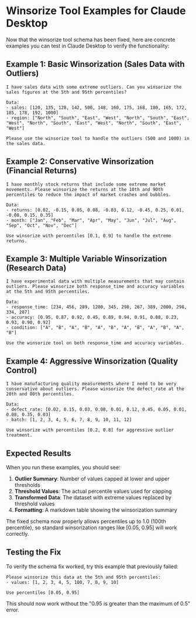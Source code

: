 # Winsorize Tool Examples for Claude Desktop

Now that the winsorize tool schema has been fixed, here are concrete examples you can test in Claude Desktop to verify the functionality:

## Example 1: Basic Winsorization (Sales Data with Outliers)

```
I have sales data with some extreme outliers. Can you winsorize the sales figures at the 5th and 95th percentiles?

Data:
- sales: [120, 135, 128, 142, 500, 148, 160, 175, 168, 180, 165, 172, 185, 178, 192, 1000]
- region: ["North", "South", "East", "West", "North", "South", "East", "West", "North", "South", "East", "West", "North", "South", "East", "West"]

Please use the winsorize tool to handle the outliers (500 and 1000) in the sales data.
```

## Example 2: Conservative Winsorization (Financial Returns)

```
I have monthly stock returns that include some extreme market movements. Please winsorize the returns at the 10th and 90th percentiles to reduce the impact of market crashes and bubbles.

Data:
- returns: [0.02, -0.15, 0.05, 0.08, -0.03, 0.12, -0.45, 0.25, 0.01, -0.08, 0.15, 0.35]
- month: ["Jan", "Feb", "Mar", "Apr", "May", "Jun", "Jul", "Aug", "Sep", "Oct", "Nov", "Dec"]

Use winsorize with percentiles [0.1, 0.9] to handle the extreme returns.
```

## Example 3: Multiple Variable Winsorization (Research Data)

```
I have experimental data with multiple measurements that may contain outliers. Please winsorize both response_time and accuracy variables at the 5th and 95th percentiles.

Data:
- response_time: [234, 456, 289, 1200, 345, 298, 267, 389, 2000, 298, 334, 287]
- accuracy: [0.95, 0.87, 0.92, 0.45, 0.89, 0.94, 0.91, 0.88, 0.23, 0.93, 0.90, 0.92]
- condition: ["A", "B", "A", "B", "A", "B", "A", "B", "A", "B", "A", "B"]

Use the winsorize tool on both response_time and accuracy variables.
```

## Example 4: Aggressive Winsorization (Quality Control)

```
I have manufacturing quality measurements where I need to be very conservative about outliers. Please winsorize the defect_rate at the 20th and 80th percentiles.

Data:
- defect_rate: [0.02, 0.15, 0.03, 0.08, 0.01, 0.12, 0.45, 0.05, 0.01, 0.08, 0.35, 0.03]
- batch: [1, 2, 3, 4, 5, 6, 7, 8, 9, 10, 11, 12]

Use winsorize with percentiles [0.2, 0.8] for aggressive outlier treatment.
```

## Expected Results

When you run these examples, you should see:

1. **Outlier Summary**: Number of values capped at lower and upper thresholds
2. **Threshold Values**: The actual percentile values used for capping
3. **Transformed Data**: The dataset with extreme values replaced by threshold values
4. **Formatting**: A markdown table showing the winsorization summary

The fixed schema now properly allows percentiles up to 1.0 (100th percentile), so standard winsorization ranges like [0.05, 0.95] will work correctly.

## Testing the Fix

To verify the schema fix worked, try this example that previously failed:

```
Please winsorize this data at the 5th and 95th percentiles:
- values: [1, 2, 3, 4, 5, 100, 7, 8, 9, 10]

Use percentiles [0.05, 0.95]
```

This should now work without the "0.95 is greater than the maximum of 0.5" error.